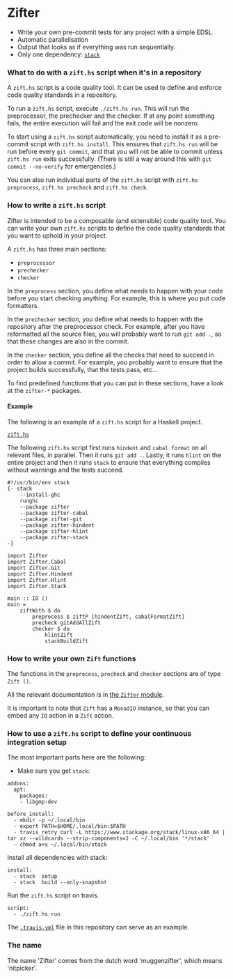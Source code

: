 Zifter
======


- Write your own pre-commit tests for any project with a simple EDSL
- Automatic parallelisation
- Output that looks as if everything was run sequentially.
- Only one dependency: [`stack`](https://haskellstack.org/)


### What to do with a `zift.hs` script when it's in a repository

A `zift.hs` script is a code quality tool.
It can be used to define and enforce code quality standards in a repository.

To run a `zift.hs` script, execute `./zift.hs run`.
This will run the preprocessor, the prechecker and the checker.
If at any point something fails, the entire execution will fail and the exit code will be nonzero.

To start using a `zift.hs` script automatically, you need to install it as a pre-commit script with `zift.hs install`.
This ensures that `zift.hs run` will be run before every `git commit`, and that you will not be able to commit unless `zift.hs run` exits successfully.
(There is still a way around this with `git commit --no-verify` for emergencies.)

You can also run individual parts of the `zift.hs` script with `zift.hs preprocess`, `zift.hs precheck` and `zift.hs check`.

### How to write a `zift.hs` script

Zifter is intended to be a composable (and extensible) code quality tool.
You can write your own `zift.hs` scripts to define the code quality standards that you want to uphold in your project.

A `zift.hs` has three main sections:

- `preprocessor`
- `prechecker`
- `checker`

In the `preprocess` section, you define what needs to happen with your code before you start checking anything.
For example, this is where you put code formatters.

In the `prechecker` section, you define what needs to happen with the repository after the preprocessor check.
For example, after you have reformatted all the source files, you will probably want to run `git add .`, so that these changes are also in the commit.

In the `checker` section, you define all the checks that need to succeed in order to allow a commit.
For example, you probably want to ensure that the project builds successfully, that the tests pass, etc...

To find predefined functions that you can put in these sections, have a look at the `zifter-*` packages.

#### Example

The following is an example of a `zift.hs` script for a Haskell project.

[`zift.hs`](/zift.hs)

The following `zift.hs` script first runs `hindent` and `cabal format` on all relevant files, in parallel.
Then it runs `git add .`.
Lastly, it runs `hlint` on the entire project and then it runs `stack` to ensure that everything compiles without warnings and the tests succeed.

```
#!/usr/bin/env stack
{- stack
    --install-ghc
    runghc
    --package zifter
    --package zifter-cabal
    --package zifter-git
    --package zifter-hindent
    --package zifter-hlint
    --package zifter-stack
-}

import Zifter
import Zifter.Cabal
import Zifter.Git
import Zifter.Hindent
import Zifter.Hlint
import Zifter.Stack

main :: IO ()
main =
    ziftWith $ do
        preprocess $ ziftP [hindentZift, cabalFormatZift]
        precheck gitAddAllZift
        checker $ do
            hlintZift
            stackBuildZift
```

### How to write your own `Zift` functions

The functions in the `preprocess`, `precheck` and `checker` sections are of type `Zift ()`.

All the relevant documentation is in [the `Zifter` module](https://hackage.haskell.org/package/zifter/docs/Zifter.html).

It is important to note that `Zift` has a `MonadIO` instance, so that you can embed any `IO` action in a `Zift` action.

### How to use a `zift.hs` script to define your continuous integration setup

The most important parts here are the following:

- Make sure you get `stack`:

```
addons:
  apt:
    packages:
    - libgmp-dev

before_install:
  - mkdir -p ~/.local/bin
  - export PATH=$HOME/.local/bin:$PATH
  - travis_retry curl -L https://www.stackage.org/stack/linux-x86_64 | tar xz --wildcards --strip-components=1 -C ~/.local/bin '*/stack'
  - chmod a+x ~/.local/bin/stack
```

Install all dependencies with stack:

```
install:
  - stack  setup
  - stack  build --only-snapshot
```

Run the `zift.hs` script on travis.

```
script:
  - ./zift.hs run
```

The [`.travis.yml`](/.travis.yml) file in this repository can serve as an example.

### The name

The name 'Zifter' comes from the dutch word 'muggenzifter', which means 'nitpicker'.
